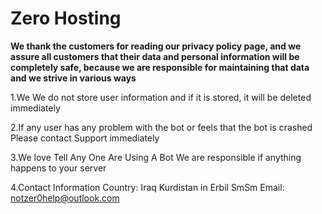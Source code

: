 # Zero Hosting

**We thank the customers for reading our privacy policy page, and we assure all customers that their data and personal information will be completely safe, because we are responsible for maintaining that data and we strive in various ways**

1.We We do not store user information and if it is stored, it will be deleted immediately

2.If any user has any problem with the bot or feels that the bot is crashed Please contact Support immediately

3.We love Tell Any One Are Using A Bot We are responsible if anything happens to your server

4.Contact Information
Country: Iraq
Kurdistan in Erbil
SmSm
Email: notzer0help@outlook.com

